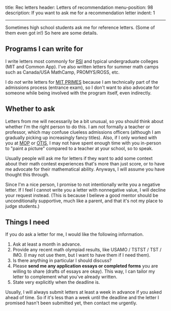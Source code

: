 title: Rec letters
header: Letters of recommendation
menu-position: 98
description: If you want to ask me for a recommendation letter
indent: 1

---

Sometimes high school students ask me for reference letters.
(Some of them even got in!)
So here are some details.

## Programs I can write for

I write letters most commonly for
[RSI](https://www.cee.org/research-science-institute)
and typical undergraduate colleges (MIT and Common App).
I've also written letters for summer math camps
such as Canada/USA MathCamp, PROMYS/ROSS, etc.

I do *not* write letters for
[MIT PRIMES](https://math.mit.edu/research/highschool/primes/index.php)
because I am technically part of the admissions process (entrance exam),
so I don't want to also advocate for someone while being involved
with the program itself, even indirectly.

## Whether to ask

Letters from me will necessarily be a bit unusual,
so you should think about whether I'm the right person to do this.
I am not formally a teacher or professor,
which may confuse clueless admissions officers
(although I am gradually picking up increasingly fancy titles).
Also, if I only worked with you at
[MOP](https://en.wikipedia.org/wiki/Mathematical_Olympiad_Program)
or [OTIS](otis.html), I may not have spent enough time
with you in-person to "paint a picture"
compared to a teacher at your school, so to speak.

Usually people will ask me for letters if they want to add
some context about their math contest experiences
that's more than just score,
or to have me advocate for their mathematical ability.
Anyways, I will assume you have thought this through.

Since I'm a nice person,
I promise to not intentionally write you a negative letter.
If I feel I cannot write you a letter with nonnegative value,
I will decline your request instead.
(This is because I believe a good mentor should be
unconditionally supportive, much like a parent,
and that it's not my place to judge students.)

## Things I need

If you do ask a letter for me, I would like the following information.

1. Ask at least a month in advance.
2. Provide any recent math olympiad results,
  like USAMO / TSTST / TST / IMO.
  (I may not use them, but I want to have them if I need them).
3. Is there anything in particular I should discuss?
4. Please **send me any application essays or completed forms**
  you are willing to share (drafts of essays are okay).
  This way, I can tailor my letter to complement
  what you've already written.
5. State very explicitly when the deadline is.

Usually, I will always submit letters
at least a week in advance if you asked ahead of time.
So if it's less than a week until the deadline and the letter I promised
hasn't been submitted yet, then contact me urgently.

